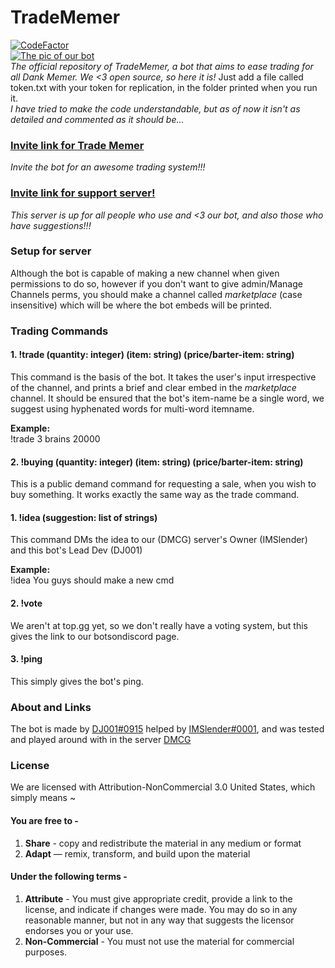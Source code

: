 # TradeMemer
[![CodeFactor](https://www.codefactor.io/repository/github/djthegr8/tradememer/badge/master?s=b83a252f164eaf3bf8b3c1187799908e7a2072e0)](https://www.codefactor.io/repository/github/djthegr8/tradememer/overview/master)     
[![The pic of our bot](https://github.com/djthegr8/TradeMemer/raw/master/TradeMemer/avatar.JPG)](https://bots.ondiscord.xyz/bots/722732239376613406)      
*The official repository of TradeMemer, a bot that aims to ease trading for all Dank Memer. We <3 open source, so here it is!*
Just add a file called token.txt with your token for replication, in the folder printed when you run it.    
*I have tried to make the code understandable, but as of now it isn't as detailed and commented as it should be...*   
### [Invite link for Trade Memer](https://bots.ondiscord.xyz/bots/722732239376613406)     
*Invite the bot for an awesome trading system!!!*     
### [Invite link for support server!](https://discord.gg/XSkKyZ9)       
*This server is up for all people who use and <3 our bot, and also those who have suggestions!!!*
### Setup for server    
Although the bot is capable of making a new channel when given permissions to do so, however if you don't want to give admin/Manage Channels perms, you should make a channel called *marketplace* (case insensitive) which will be where the bot embeds will be printed.   
### Trading Commands     
#### 1. !trade (quantity: integer) (item: string) (price/barter-item: string)
This command is the basis of the bot. It takes the user's input irrespective of the channel, and prints a brief and clear embed in the *marketplace* channel. It should be ensured that the bot's item-name be a single word, we suggest using hyphenated words for multi-word itemname.      
     
**Example:**     
!trade 3 brains 20000     

#### 2. !buying (quantity: integer) (item: string) (price/barter-item: string)      
This is a public demand command for requesting a sale, when you wish to buy something. It works exactly the same way as the trade command.

#### 1. !idea (suggestion: list of strings)
This command DMs the idea to our (DMCG) server's Owner (IMSlender) and this bot's Lead Dev (DJ001) 
        
**Example:**     
!idea You guys should make a new cmd      
#### 2. !vote
We aren't at top.gg yet, so we don't really have a voting system, but this gives the link to our botsondiscord page.    
#### 3. !ping
This simply gives the bot's ping.      
### About and Links     
The bot is made by [DJ001#0915](https://github.com/djthegr8) helped by [IMSlender#0001](https://github.com/deathskull728), and was tested and played around with in the server [DMCG](https://discord.me/dmcg)       

### License
We are licensed with Attribution-NonCommercial 3.0 United States, which simply means ~    
#### You are free to -      
1. **Share** - copy and redistribute the material in any medium or format     
2. **Adapt** — remix, transform, and build upon the material     
#### Under the following terms -
1. **Attribute** - You must give appropriate credit, provide a link to the license, and indicate if changes were made. You may do so in any reasonable manner, but not in any way that suggests the licensor endorses you or your use.    
2. **Non-Commercial** - You must not use the material for commercial purposes.   


